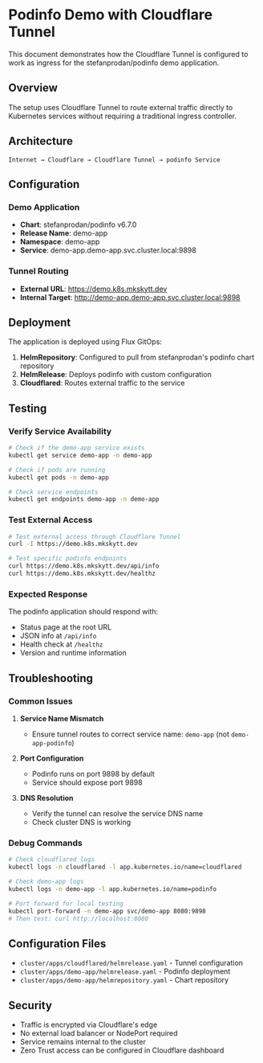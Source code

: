 # Podinfo Demo with Cloudflare Tunnel

This document demonstrates how the Cloudflare Tunnel is configured to work as ingress for the stefanprodan/podinfo demo application.

## Overview

The setup uses Cloudflare Tunnel to route external traffic directly to Kubernetes services without requiring a traditional ingress controller.

## Architecture

```
Internet → Cloudflare → Cloudflare Tunnel → podinfo Service
```

## Configuration

### Demo Application
- **Chart**: stefanprodan/podinfo v6.7.0
- **Release Name**: demo-app
- **Namespace**: demo-app
- **Service**: demo-app.demo-app.svc.cluster.local:9898

### Tunnel Routing
- **External URL**: https://demo.k8s.mkskytt.dev
- **Internal Target**: http://demo-app.demo-app.svc.cluster.local:9898

## Deployment

The application is deployed using Flux GitOps:

1. **HelmRepository**: Configured to pull from stefanprodan's podinfo chart repository
2. **HelmRelease**: Deploys podinfo with custom configuration
3. **Cloudflared**: Routes external traffic to the service

## Testing

### Verify Service Availability
```bash
# Check if the demo-app service exists
kubectl get service demo-app -n demo-app

# Check if pods are running
kubectl get pods -n demo-app

# Check service endpoints
kubectl get endpoints demo-app -n demo-app
```

### Test External Access
```bash
# Test external access through Cloudflare Tunnel
curl -I https://demo.k8s.mkskytt.dev

# Test specific podinfo endpoints
curl https://demo.k8s.mkskytt.dev/api/info
curl https://demo.k8s.mkskytt.dev/healthz
```

### Expected Response
The podinfo application should respond with:
- Status page at the root URL
- JSON info at `/api/info`
- Health check at `/healthz`
- Version and runtime information

## Troubleshooting

### Common Issues

1. **Service Name Mismatch**
   - Ensure tunnel routes to correct service name: `demo-app` (not `demo-app-podinfo`)

2. **Port Configuration**
   - Podinfo runs on port 9898 by default
   - Service should expose port 9898

3. **DNS Resolution**
   - Verify the tunnel can resolve the service DNS name
   - Check cluster DNS is working

### Debug Commands
```bash
# Check cloudflared logs
kubectl logs -n cloudflared -l app.kubernetes.io/name=cloudflared

# Check demo-app logs
kubectl logs -n demo-app -l app.kubernetes.io/name=podinfo

# Port forward for local testing
kubectl port-forward -n demo-app svc/demo-app 8080:9898
# Then test: curl http://localhost:8080
```

## Configuration Files

- `cluster/apps/cloudflared/helmrelease.yaml` - Tunnel configuration
- `cluster/apps/demo-app/helmrelease.yaml` - Podinfo deployment
- `cluster/apps/demo-app/helmrepository.yaml` - Chart repository

## Security

- Traffic is encrypted via Cloudflare's edge
- No external load balancer or NodePort required
- Service remains internal to the cluster
- Zero Trust access can be configured in Cloudflare dashboard